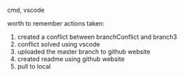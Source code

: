 cmd, vscode

worth to remember actions taken:
1. created a conflict between branchConflict and branch3
2. conflict solved using vscode
3. uploaded the master branch to github website
4. created readme using github website
5. pull to local


